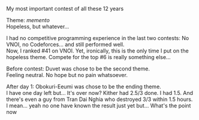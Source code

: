 
My most important contest of all these 12 years

Theme: *memento*  
Hopeless, but whatever...

I had no competitive programming experience in the last two contests: No VNOI, no Codeforces... and still performed well.  
Now, I ranked #41 on VNOI. Yet, ironically, this is the only time I put on the hopeless theme. Compete for the top #6 is really something else...

Before contest: Duvet was chose to be the second theme.  
Feeling neutral. No hope but no pain whatsoever.

After day 1: Obokuri-Eeumi was chose to be the ending theme.  
I have one day left but... It's over now? Kither had 2.5/3 done. I had 1.5. And there's even a guy from Tran Dai Nghia who destroyed 3/3 within 1.5 hours. I mean... yeah no one have known the result just yet but... What's the point now
